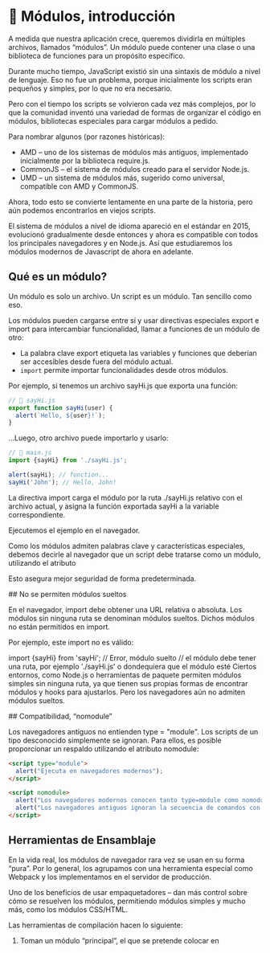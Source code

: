 # 📖 Módulos, introducción

A medida que nuestra aplicación crece, queremos dividirla en múltiples archivos, llamados “módulos”. Un módulo puede contener una clase o una biblioteca de funciones para un propósito específico.

Durante mucho tiempo, JavaScript existió sin una sintaxis de módulo a nivel de lenguaje. Eso no fue un problema, porque inicialmente los scripts eran pequeños y simples, por lo que no era necesario.

Pero con el tiempo los scripts se volvieron cada vez más complejos, por lo que la comunidad inventó una variedad de formas de organizar el código en módulos, bibliotecas especiales para cargar módulos a pedido.

Para nombrar algunos (por razones históricas):

* AMD – uno de los sistemas de módulos más antiguos, implementado inicialmente por la biblioteca require.js.
* CommonJS – el sistema de módulos creado para el servidor Node.js.
* UMD – un sistema de módulos más, sugerido como universal, compatible con AMD y CommonJS.

Ahora, todo esto se convierte lentamente en una parte de la historia, pero aún podemos encontrarlos en viejos scripts.

El sistema de módulos a nivel de idioma apareció en el estándar en 2015, evolucionó gradualmente desde entonces y ahora es compatible con todos los principales navegadores y en Node.js. Así que estudiaremos los módulos modernos de Javascript de ahora en adelante.

## Qué es un módulo?

Un módulo es solo un archivo. Un script es un módulo. Tan sencillo como eso.

Los módulos pueden cargarse entre sí y usar directivas especiales export e import para intercambiar funcionalidad, llamar a funciones de un módulo de otro:

* La palabra clave export etiqueta las variables y funciones que deberían ser accesibles desde fuera del módulo actual.
* `import` permite importar funcionalidades desde otros módulos.

Por ejemplo, si tenemos un archivo sayHi.js que exporta una función:

````js
// 📁 sayHi.js
export function sayHi(user) {
  alert(`Hello, ${user}!`);
}
````

…Luego, otro archivo puede importarlo y usarlo:

````js
// 📁 main.js
import {sayHi} from './sayHi.js';

alert(sayHi); // function...
sayHi('John'); // Hello, John!
````

La directiva import carga el módulo por la ruta ./sayHi.js relativo con el archivo actual, y asigna la función exportada sayHi a la variable correspondiente.

Ejecutemos el ejemplo en el navegador.

Como los módulos admiten palabras clave y características especiales, debemos decirle al navegador que un script debe tratarse como un módulo, utilizando el atributo <script type =" module ">.

Asi:

Resultado

// index.html

````html
<!doctype html>
<script type="module">
  import {sayHi} from './say.js';

  document.body.innerHTML = sayHi('John');
</script>
````

````js
export function sayHi(user){
  return `Hello, ${user}`;
}  
````

El navegador busca y evalúa automáticamente el módulo importado (y sus importaciones si es necesario), y luego ejecuta el script.

### ⚠️ Los módulos funcionan solo a través de HTTP(s), no localmente
Si intenta abrir una página web localmente a través del protocolo file://, encontrará que las directivas import y export no funcionan. Use un servidor web local, como static-server o use la capacidad de “servidor en vivo” de su editor, como VS Code Live Server Extension para probar los módulos.

## Características del módulo central
¿Qué hay de diferente en los módulos en comparación con los scripts “normales”?

Hay características principales, válidas tanto para el navegador como para JavaScript del lado del servidor.

### Siempre en modo estricto
Los módulos siempre trabajan en modo estricto. Por ejemplo, asignar a una variable sin declarar nos dará un error.

````html
<script type="module">
  a = 5; // error
</script>
````

### Alcance a nivel de módulo

Cada módulo tiene su propio alcance de nivel superior. En otras palabras, las variables y funciones de nivel superior de un módulo no se ven en otros scripts.

En el siguiente ejemplo, se importan dos scripts y hello.js intenta usar la variable user declarada en user.js. Falla, porque es un módulo separado (puedes ver el error en la consola):

Resultado

````html
// file: index.html

<!doctype html>
<script type="module" src="user.js"></script>
<script type="module" src="hello.js"></script>
````

````js
// file: hello.js
import {user} from './user.js';

document.body.innerHTML = user; // John
````

````js
// file: user.js
export let user = "John";
````

Los módulos deben hacer export a lo que ellos quieren que esté accesible desde afuera y hacer import de lo que necesiten.

* user.js debe exportar la variable user .
* hello.js debe importarla desde el módulo user.js.

En otra palabras, con módulos usamos import/export en lugar de depender de variables globales.

Esta es la variante correcta:

Resultado

````js  
// file: hello.js
import {user} from './user.js';

document.body.innerHTML = user; // John
````
  
````js  
// file: user.js
export let user = "John";  
````
  
````html
//  file: index.html
<!doctype html>
<script type="module" src="hello.js"></script>
````
    
En el navegador, hablando de páginas HTML, también existe el alcance independiente de nivel superior para cada <script type="module">:

Aquí hay dos scripts en la misma página, ambos type="module". No ven entre sí sus variables de nivel superior:

````html  
<script type="module">
  // La variable sólo es visible en éste script de módulo
  let user = "John";
</script>

<script type="module">
  alert(user); // Error: user no está definido
</script>
````

### ℹ️ Por favor tome nota:
En el navegador, podemos hacer que una variable sea global a nivel window si explícitamente la asignamos a la propiedad window, por ejemplo window.user = "John".

Así todos los scripts la verán, con o sin `type="module"`.

Dicho esto, hacer este tipo de variables globales está muy mal visto. Por favor evítalas.

Un código de módulo se evalúa solo la primera vez cuando se importa
Si el mismo módulo se importa en varios otros módulos, su código se ejecuta solo una vez: en el primer import. Luego, sus exportaciones se otorgan a todos los importadores que siguen.

Eso tiene consecuencias importantes para las que debemos estar prevenidos.

Echemos un vistazo usando ejemplos:

Primero, si ejecutar un código de módulo trae efectos secundarios, como mostrar un mensaje, importarlo varias veces lo activará solo una vez, la primera vez:

````js  
// 📁 alert.js
alert("Módulo es evaluado!");
````
````js
// Importar el mismo módulo desde archivos distintos

// 📁 1.js
import `./alert.js`; // Módulo es evaluado!

// 📁 2.js
import `./alert.js`; // (no muestra nada)
````
  
El segundo import no muestra nada, porque el módulo ya fue evaluado.

Existe una regla: el código de módulos del nivel superior debe ser usado para la inicialización y creación de estructuras de datos internas específicas del módulo. Si necesitamos algo que pueda ser llamado varias veces debemos exportarlo como una función, como hicimos con el sayHi de arriba.

Consideremos un ejemplo más avanzado.

Digamos que un módulo exporta un objeto:

````js  
// 📁 admin.js
export let admin = {
  name: "John"
};
````

Si este módulo se importa desde varios archivos, el módulo solo se evalúa la primera vez, se crea el objeto admin y luego se pasa a todos los importadores adicionales.

Todos los importadores obtienen exactamente el único objeto admin:

````js  
// 📁 1.js
import {admin} from './admin.js';
admin.name = "Pete";

// 📁 2.js
import {admin} from './admin.js';
alert(admin.name); // Pete

// Ambos 1.js y 2.js hacen referencia al mismo objeto admin
// Los cambios realizados en 1.js son visibles en 2.js
````
  
Como puedes ver, cuando 1.js cambia la propiedad name en el admin importado, entonces 2.js puede ver el nuevo admin.name.

Esto es porque el modulo se ejecuta solo una vez. Los exports son generados y luego compartidos entre importadores, entonces si algo cambia en el objeto admin, otros importadores lo verán.

**Tal comportamiento es en verdad muy conveniente, porque nos permite configurar módulos.**

En otras palabras, un módulo puede brindar una funcionalidad genérica que necesite ser configurada. Por ejemplo, la autenticación necesita credenciales. Entonces se puede exportar un objeto de configuración esperando que el código externo se lo asigne.

Aquí está el patrón clásico:

1. Un módulo exporta algún medio de configuración, por ejemplo un objeto configuración.
2. En el primer import lo inicializamos, escribimos en sus propiedades. Los scripts de la aplicación de nivel superior pueden hacerlo.
3. Importaciones posteriores usan el módulo.

Por ejemplo, el módulo admin.js puede proporcionar cierta funcionalidad (ej. autenticación), pero espera que las credenciales entren al objeto admin desde afuera:

````js  
// 📁 admin.js
export let config = { };

export function sayHi() {
  alert(`Ready to serve, ${config.user}!`);
}
````

Aquí admin.js exporta el objeto config (inicialmente vacío, pero podemos tener propiedades por defecto también).

Entonces en init.js, el primer script de nuestra app, importamos config de él y establecemos config.user:

````js    
// 📁 init.js
import {config} from './admin.js';
config.user = "Pete";
````
  
…Ahora el módulo admin.js está configurado.

Importadores posteriores pueden llamarlo, y él muestra correctamente el usuario actual:

````js  
// 📁 another.js
import {sayHi} from './admin.js';

sayHi(); // Ready to serve, Pete!
````

## import.meta

El objeto `import.meta` contiene la información sobre el módulo actual.

Su contenido depende del entorno. En el navegador, contiene la URL del script, o la URL de una página web actual si está dentro de HTML:

  ````html
<script type="module">
  alert(import.meta.url); // script URL
  // para un script inline es la URL de la página HTML actual
</script>
  ````

## En un módulo, “this” es indefinido (undefined).

Esa es una característica menor, pero para completar, debemos mencionarla.

En un módulo, el nivel superior this no está definido.

Compárelo con scripts que no sean módulos, donde this es un objeto global:

````html
<script>
  alert(this); // window
</script>

<script type="module">
  alert(this); // undefined
</script>
````

## Funciones específicas del navegador

También hay varias diferencias de scripts específicas del navegador con type =" module " en comparación con las normales.

Es posible que desee omitir esta sección por ahora si está leyendo por primera vez o si no usa JavaScript en un navegador.

## Los módulos son diferidos

Los módulos están siempre diferidos, el mismo efecto que el atributo defer (descrito en el capítulo Scripts: async, defer), para ambos scripts externos y en línea.

En otras palabras:

* descargar módulos externo <script type="module" src="..."> no bloquea el procesamiento de HTML, se cargan en paralelo con otros recursos.
* los módulos esperan hasta que el documento HTML esté completamente listo (incluso si son pequeños y cargan más rápido que HTML), y luego lo ejecuta.
* se mantiene el orden relativo de los scripts: los scripts que van primero en el documento, se ejecutan primero.

Como efecto secundario, los módulos siempre “ven” la página HTML completamente cargada, incluidos los elementos HTML debajo de ellos.

Por ejemplo:

````html
<script type="module">
  alert(typeof button); // objeto: el script puede 'ver' el botón de abajo
  // debido que los módulos son diferidos, el script se ejecuta después de que la página entera se haya cargado
</script>
````
  
Abajo compare con un script normal:

````html
<script>
  alert(typeof button); // button es indefinido, el script no puede ver los elementos de abajo
  // los scripts normales corren inmediatamente, antes que el resto de la página sea procesada
</script>

<button id="button">Button</button>
````
  
Note que: ¡el segundo script se ejecuta antes que el primero! Entonces vemos primero undefined, y después object.

Esto se debe a que los módulos están diferidos, por lo que esperamos a que se procese el documento. El script normal se ejecuta inmediatamente, por lo que vemos su salida primero.

Al usar módulos, debemos tener en cuenta que la página HTML se muestra a medida que se carga, y los módulos JavaScript se ejecutan después de eso, por lo que el usuario puede ver la página antes de que la aplicación JavaScript esté lista. Es posible que algunas funciones aún no funcionen. Deberíamos poner “indicadores de carga”, o asegurarnos de que el visitante no se confunda con eso.

## Async funciona en scripts en línea

Para los scripts que no son módulos, el atributo async solo funciona en scripts externos. Los scripts asíncronos se ejecutan inmediatamente cuando están listos, independientemente de otros scripts o del documento HTML.

Para los scripts de módulo, también funciona en scripts en línea.

Por ejemplo, el siguiente script en línea tiene async, por lo que no espera nada.

Realiza la importación (extrae ./Analytics.js) y se ejecuta cuando está listo, incluso si el documento HTML aún no está terminado o si aún hay otros scripts pendientes.

Eso es bueno para la funcionalidad que no depende de nada, como contadores, anuncios, detectores de eventos a nivel de documento.

````html
<!-- todas las dependencias se extraen (analytics.js), y el script se ejecuta -->
<!-- no espera por el documento u otras etiquetas <script> -->
<script async type="module">
  import {counter} from './analytics.js';

  counter.count();
</script>
````

## Scripts externos

Los scripts externos que tengan type="module" son diferentes en dos aspectos:

1. Los scripts externos con el mismo src sólo se ejecutan una vez:

````html
<!-- el script my.js se extrae y ejecuta sólo una vez -->
<script type="module" src="my.js"></script>
<script type="module" src="my.js"></script>
````

2. Los scripts externos que se buscan desde otro origen (p.ej. otra sitio web) require encabezados CORS, como se describe en el capítulo Fetch: Cross-Origin Requests. En otras palabras, si un script de módulo es extraído desde otro origen, el servidor remoto debe proporcionar un encabezado Access-Control-Allow-Origin permitiendo la búsqueda.

<!-- otro-sitio-web.com debe proporcionar Access-Control-Allow-Origin -->
<!-- si no, el script no se ejecutará -->
<script type="module" src="http://otro-sitio-web.com/otro.js"></script>
Esto asegura mejor seguridad de forma predeterminada.

## No se permiten módulos sueltos

En el navegador, import debe obtener una URL relativa o absoluta. Los módulos sin ninguna ruta se denominan módulos sueltos. Dichos módulos no están permitidos en import.

Por ejemplo, este import no es válido:

import {sayHi} from 'sayHi'; // Error, módulo suelto
// el módulo debe tener una ruta, por ejemplo './sayHi.js' o dondequiera que el módulo esté
Ciertos entornos, como Node.js o herramientas de paquete permiten módulos simples sin ninguna ruta, ya que tienen sus propias formas de encontrar módulos y hooks para ajustarlos. Pero los navegadores aún no admiten módulos sueltos.

## Compatibilidad, “nomodule”

Los navegadores antiguos no entienden type = "module". Los scripts de un tipo desconocido simplemente se ignoran. Para ellos, es posible proporcionar un respaldo utilizando el atributo nomodule:

````html
<script type="module">
  alert("Ejecuta en navegadores modernos");
</script>

<script nomodule>
  alert("Los navegadores modernos conocen tanto type=module como nomodule, así que omita esto")
  alert("Los navegadores antiguos ignoran la secuencia de comandos con type=module desconocido, pero ejecutan esto.");
</script>
````

## Herramientas de Ensamblaje
En la vida real, los módulos de navegador rara vez se usan en su forma “pura”. Por lo general, los agrupamos con una herramienta especial como Webpack y los implementamos en el servidor de producción.

Uno de los beneficios de usar empaquetadores – dan más control sobre cómo se resuelven los módulos, permitiendo módulos simples y mucho más, como los módulos CSS/HTML.

Las herramientas de compilación hacen lo siguiente:

1. Toman un módulo “principal”, el que se pretende colocar en <script type="module"> en HTML.
2. Analiza sus dependencias: las importa y luego importaciones de importaciones etcétera.
3. Compila un único archivo con todos los módulos (o múltiples archivos, eso es ajustable), reemplazando los llamados nativos de import con funciones del empaquetador para que funcione. Los módulos de tipo “Especial” como módulos HTML/CSS también son supported.
4. Durante el proceso, otras transformaciones y optimizaciones se pueden aplicar:
  - Se elimina código inaccesible.
  - Se elimina exportaciones sin utilizar (“tree-shaking”).
  - Sentencias específicas de desarrollo tales como console y debugger se eliminan.
  - La sintaxis JavaScript moderna puede transformarse en una sintaxis más antigua con una funcionalidad similar utilizando Babel.
  - El archivo resultante se minimiza. (se eliminan espacios, las variables se reemplazan con nombres cortos, etc).

Si utilizamos herramientas de ensamblaje, entonces, a medida que los scripts se agrupan en un solo archivo (o pocos archivos), las declaraciones import/export dentro de esos scripts se reemplazan por funciones especiales de ensamblaje. Por lo tanto, el script “empaquetado” resultante no contiene ninguna import/export, no requiere type="module", y podemos ponerla en un script normal:

````html
<!-- Asumiendo que obtenemos bundle.js desde una herramienta como Webpack -->
<script src="bundle.js"></script>
````

Dicho esto, los módulos nativos también se pueden utilizar. Por lo tanto no estaremos utilizando Webpack aquí: tú lo podrás configurar más adelante.

# Resumen

Para resumir, los conceptos centrales son:

1. Un módulo es un archivo. Para que funcione import/export, los navegadores necesitan <script type="module">. Los módulos tienen varias diferencias:
  - Diferido por defecto.
  - Async funciona en scripts en línea.
  - Para cargar scripts externos de otro origen (dominio/protocolo/puerto), se necesitan encabezados CORS.
  - Se ignoran los scripts externos duplicados.
2. Los módulos tienen su propio alcance local de alto nivel y funcionalidad de intercambio a través de ‘import/export’.
3. Los módulos siempre usan use strict.
4. El código del módulo se ejecuta solo una vez. Las exportaciones se crean una vez y se comparten entre los importadores.

Cuando usamos módulos, cada módulo implementa la funcionalidad y la exporta. Luego usamos import para importarlo directamente donde sea necesario. El navegador carga y evalúa los scripts automáticamente.

En la producción, las personas a menudo usan paquetes como Webpack para agrupar módulos por rendimiento y otras razones.

---
[⬅️ volver](https://github.com/VictorHugoAguilar/javascript-interview-questions-explained/blob/main/theory/modules/readme.md)
